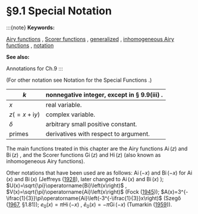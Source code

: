 # §9.1 Special Notation

:::{note}
**Keywords:**

[Airy functions](http://dlmf.nist.gov/search/search?q=Airy%20functions) , [Scorer functions](http://dlmf.nist.gov/search/search?q=Scorer%20functions) , [generalized](http://dlmf.nist.gov/search/search?q=generalized) , [inhomogeneous Airy functions](http://dlmf.nist.gov/search/search?q=inhomogeneous%20Airy%20functions) , [notation](http://dlmf.nist.gov/search/search?q=notation)

**See also:**

Annotations for Ch.9
:::

(For other notation see Notation for the Special Functions .)


| $k$ | nonnegative integer, except in § 9.9(iii) . |
|---|---|
| $x$ | real variable. |
| $z(=x+\mathrm{i}y)$ | complex variable. |
| $\delta$ | arbitrary small positive constant. |
| primes | derivatives with respect to argument. |


The main functions treated in this chapter are the Airy functions $\operatorname{Ai}\left(z\right)$ and $\operatorname{Bi}\left(z\right)$ , and the Scorer functions $\operatorname{Gi}(z)$ and $\operatorname{Hi}(z)$ (also known as inhomogeneous Airy functions).

Other notations that have been used are as follows: $\operatorname{Ai}\left(-x\right)$ and $\operatorname{Bi}\left(-x\right)$ for $\operatorname{Ai}\left(x\right)$ and $\operatorname{Bi}\left(x\right)$ (Jeffreys ([1928](./bib/J.html#bib1165 "The effect on Love waves of heterogeneity in the lower layer")), later changed to $\operatorname{Ai}\left(x\right)$ and $\operatorname{Bi}\left(x\right)$ ); $U(x)=\sqrt{\pi}\operatorname{Bi}\left(x\right)$ , $V(x)=\sqrt{\pi}\operatorname{Ai}\left(x\right)$ (Fock ([1945](./bib/F.html#bib813 "Diffraction of radio waves around the earth’s surface"))); $A(x)=3^{-\ifrac{1}{3}}\pi\operatorname{Ai}\left(-3^{-\ifrac{1}{3}}x\right)$ (Szegő ([1967](./bib/S.html#bib2193 "Orthogonal Polynomials"), §1.81)); $e_{0}(x)=\pi\operatorname{Hi}(-x)$ , $\widetilde{e}_{0}(x)=-\pi\operatorname{Gi}(-x)$ (Tumarkin ([1959](./bib/T.html#bib2286 "Asymptotic solution of a linear nonhomogeneous second order differential equation with a transition point and its application to the computations of toroidal shells and propeller blades"))).
